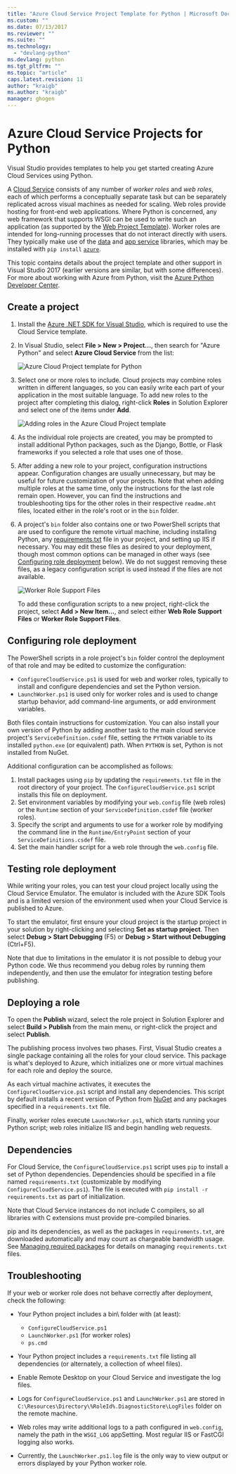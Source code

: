 ```yaml
---
title: "Azure Cloud Service Project Template for Python | Microsoft Docs"
ms.custom: ""
ms.date: 07/13/2017
ms.reviewer: ""
ms.suite: ""
ms.technology: 
  - "devlang-python"
ms.devlang: python
ms.tgt_pltfrm: ""
ms.topic: "article"
caps.latest.revision: 11
author: "kraigb"
ms.author: "kraigb"
manager: ghogen
---
```


# Azure Cloud Service Projects for Python

Visual Studio provides templates to help you get started creating Azure Cloud Services using Python.

A [Cloud Service](http://go.microsoft.com/fwlink/?LinkId=306052) consists of any number of *worker roles* and *web roles*, each of which performs a conceptually separate task but can be separately replicated across visual machines as needed for scaling. Web roles provide hosting for front-end web applications. Where Python is concerned, any web framework that supports WSGI can be used to write such an application (as supported by the [Web Project Template](template-web.md)). Worker roles are intended for long-running processes that do not interact directly with users. They typically make use of the [data](http://go.microsoft.com/fwlink/?LinkId=401571) and [app service](http://go.microsoft.com/fwlink/?LinkId=401572) libraries, which may be installed with `pip install`&nbsp;[`azure`](http://pypi.org/project/azure).

This topic contains details about the project template and other support in Visual Studio 2017 (earlier versions are similar, but with some differences). For more about working with Azure from Python, visit the [Azure Python Developer Center](http://go.microsoft.com/fwlink/?linkid=254360).

## Create a project

1. Install the [Azure .NET SDK for Visual Studio](https://www.visualstudio.com/vs/azure-tools/), which is required to use the Cloud Service template.
1. In Visual Studio, select **File > New > Project...**, then search for "Azure Python" and select **Azure Cloud Service** from the list:

    ![Azure Cloud Project template for Python](media/template-azure-cloud-project.png)

1. Select one or more roles to include. Cloud projects may combine roles written in different languages, so you can easily write each part of your application in the most suitable language. To add new roles to the project after completing this dialog, right-click **Roles** in Solution Explorer and select one of the items under **Add**.

    ![Adding roles in the Azure Cloud Project template](media/template-azure-cloud-service-project-wizard.png)

1. As the individual role projects are created, you may be prompted to install additional Python packages, such as the Django, Bottle, or Flask frameworks if you selected a role that uses one of those.

1. After adding a new role to your project, configuration instructions appear. Configuration changes are usually unnecessary, but may be useful for future customization of your projects. Note that when adding multiple roles at the same time, only the instructions for the last role remain open. However, you can find the instructions and troubleshooting tips for the other roles in their respective `readme.mht` files, located either in the role's root or in the `bin` folder.

1. A project's `bin` folder also contains one or two PowerShell scripts that are used to configure the remote virtual machine, including installing Python, any [requirements.txt](#dependencies) file in your project, and setting up IIS if necessary. You may edit these files as desired to your deployment, though most common options can be managed in other ways (see [Configuring role deployment](#configuring-role-deployment) below). We do not suggest removing these files, as a legacy configuration script is used instead if the files are not available.

    ![Worker Role Support Files](media/template-azure-cloud-service-worker-role-support-files.png)

    To add these configuration scripts to a new project, right-click the project, select **Add > New Item...**, and select either **Web Role Support Files** or **Worker Role Support Files**.
   

## Configuring role deployment

The PowerShell scripts in a role project's `bin` folder control the deployment of that role and may be edited to customize the configuration:

- `ConfigureCloudService.ps1` is used for web and worker roles, typically to install and configure dependencies and set the Python version.
- `LaunchWorker.ps1` is used only for worker roles and is used to change startup behavior, add command-line arguments, or add environment variables.

Both files contain instructions for customization. You can also install your own version of Python by adding another task to the main cloud service project's `ServiceDefinition.csdef` file, setting the `PYTHON` variable to its installed `python.exe` (or equivalent) path. When `PYTHON` is set, Python is not installed from NuGet.

Additional configuration can be accomplished as follows:

1. Install packages using `pip` by updating the `requirements.txt` file in the root directory of your project. The `ConfigureCloudService.ps1` script installs this file on deployment.
1. Set environment variables by modifying your `web.config` file (web roles) or the `Runtime` section of your `ServiceDefinition.csdef` file (worker roles).
1. Specify the script and arguments to use for a worker role by modifying the command line in the `Runtime/EntryPoint` section of your `ServiceDefinitions.csdef` file.
1. Set the main handler script for a web role through the `web.config` file.

## Testing role deployment

While writing your roles, you can test your cloud project locally using the Cloud Service Emulator. The emulator is included with the Azure SDK Tools and is a limited version of the environment used when your Cloud Service is published to Azure.

To start the emulator, first ensure your cloud project is the startup project in your solution by right-clicking and selecting **Set as startup project**. Then select **Debug > Start Debugging** (F5) or **Debug > Start without Debugging** (Ctrl+F5).

Note that due to limitations in the emulator it is not possible to debug your Python code. We thus recommend you debug roles by running them independently, and then use the emulator for integration testing before publishing.


## Deploying a role

To open the **Publish** wizard, select the role project in Solution Explorer and select **Build > Publish** from the main menu, or right-click the project and select **Publish**.

The publishing process involves two phases. First, Visual Studio creates a single package containing all the roles for your cloud service. This package is what's deployed to Azure, which initializes one or more virtual machines for each role and deploy the source.

As each virtual machine activates, it executes the `ConfigureCloudService.ps1` script and install any dependencies. This script by default installs a recent version of Python from [NuGet](https://www.nuget.org/packages?q=Tags%3A%22python%22+Authors%3A%22Python+Software+Foundation%22) and any packages specified in a `requirements.txt` file. 

Finally, worker roles execute `LaunchWorker.ps1`, which starts running your Python script; web roles initialize IIS and begin handling web requests.


## Dependencies

For Cloud Service, the `ConfigureCloudService.ps1` script uses `pip` to install a set of Python dependencies. Dependencies should be specified in a file named `requirements.txt` (customizable by modifying `ConfigureCloudService.ps1`). The file is executed with `pip install -r requirements.txt` as part of initialization.

Note that Cloud Service instances do not include C compilers, so all libraries with C extensions must provide pre-compiled binaries.

pip and its dependencies, as well as the packages in `requirements.txt`, are downloaded automatically and may count as chargeable bandwidth usage. See [Managing required packages](python-environments.md#managing-required-packages) for details on managing `requirements.txt` files.

## Troubleshooting

If your web or worker role does not behave correctly after deployment, check the following:

- Your Python project includes a bin\ folder with (at least):
    - `ConfigureCloudService.ps1`
    - `LaunchWorker.ps1` (for worker roles)
    - `ps.cmd`

- Your Python project includes a `requirements.txt` file listing all dependencies (or alternately, a collection of wheel files).
- Enable Remote Desktop on your Cloud Service and investigate the log files.
- Logs for `ConfigureCloudService.ps1` and `LaunchWorker.ps1` are stored in `C:\Resources\Directory\%RoleId%.DiagnosticStore\LogFiles` folder on the remote machine.
- Web roles may write additional logs to a path configured in `web.config`, namely the path in the `WSGI_LOG` appSetting. Most regular IIS or FastCGI logging also works.
- Currently, the `LaunchWorker.ps1.log` file is the only way to view output or errors displayed by your Python worker role.